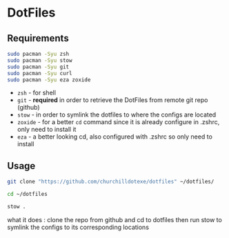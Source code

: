 # DotFiles 

## Requirements 

```bash
sudo pacman -Syu zsh
sudo pacman -Syu stow
sudo pacman -Syu git
sudo pacman -Syu curl
sudo pacman -Syu eza zoxide
```

- `zsh` - for shell
- `git` - __required__ in order to retrieve the DotFiles from remote git repo (github)
- `stow` - in order to symlink the dotfiles to where the configs are located
- `zoxide` - for a better `cd` command since it is already configure in .zshrc, only need to install it 
- `eza` - a better looking cd, also configured with .zshrc so only need to install 

## Usage 

```bash 
git clone "https://github.com/churchilldotexe/dotfiles" ~/dotfiles/

cd ~/dotfiles 

stow .
```

what it does : 
clone the repo from github 
and cd to dotfiles then run stow to symlink the configs to its corresponding locations
